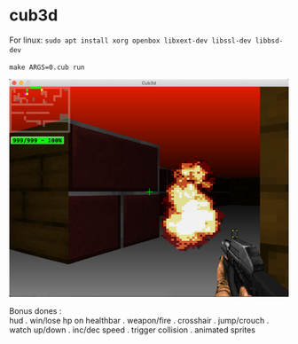 # cub3d

For linux: 
`sudo apt install
  xorg openbox
  libxext-dev
  libssl-dev
  libbsd-dev`

`make ARGS=0.cub run`

![cub3d](https://raw.githubusercontent.com/untel/cub3d/master/pics/demo.png)

Bonus dones :  
hud . 
win/lose hp on healthbar . 
weapon/fire . 
crosshair . 
jump/crouch . 
watch up/down . 
inc/dec speed . 
trigger collision . 
animated sprites  
